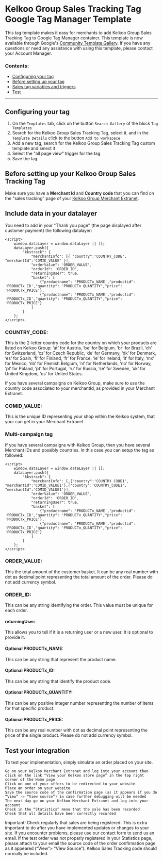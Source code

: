 # Kelkoo Group Sales Tracking Tag Google Tag Manager Template

This tag template makes it easy for merchants to add Kelkoo Group Sales Tracking Tag to Google Tag Manager container. This template is now available through Google's [Community Template Gallery](https://tagmanager.google.com/gallery/). If you have any questions or need any assistance with using this template, please contact your Account Manager.

### Contents: 
* [Configuring your tag](#config)
* [Before setting up your tag](#preparation)
* [Sales tag variables and triggers](#datalayer)
* [Test](#test)

----

## <a name="config"></a>Configuring your tag

1. On the `Templates` tab, click on the button `Search Gallery` of the block `Tag Templates` 
1. Search for the Kelkoo Group Sales Tracking Tag, select it, and in the `Template Details` click to the button `Add to workspace`
1. Add a new tag, search for the Kelkoo Group Sales Tracking Tag custom template and select it
1. Select the "all page view" trigger for the tag
1. Save the tag


## <a name="preparation"></a>Before setting up your Kelkoo Group Sales Tracking Tag

Make sure you have a **Merchant Id** and **Country code** that you can find on the "sales tracking" page of your [Kelkoo Group Merchant Extranet](https://merchant.kelkoogroup.com/).

## <a name="datalayer"></a>Include data in your datalayer

You need to add in your "Thank you page" (the page displayed after customer payment) the following datalayer:

```
<script>
    window.dataLayer = window.dataLayer || [];
    dataLayer.push({
		"kkstrack": {
			"merchantInfo": [{ "country":'COUNTRY_CODE', "merchantId":'COMID_VALUE' }],
			"orderValue": 'ORDER_VALUE',
			"orderId": 'ORDER_ID',
			"returningUser": true,
			"basket": [
				{"productname": 'PRODUCTx_NAME',"productid": 'PRODUCTx_ID',"quantity": 'PRODUCTx_QUANTITY',"price": 'PRODUCTx_PRICE'},
				{"productname": 'PRODUCTx_NAME',"productid": 'PRODUCTx_ID',"quantity": 'PRODUCTx_QUANTITY',"price": 'PRODUCTx_PRICE'}
			]
		}
    };
</script>
```


### COUNTRY_CODE:

This is the 2-letter country code for the country on which your products are listed on Kelkoo Group: ‘at’ for Austria, ‘be’ for Belgium, ‘br’ for Brazil, ‘ch’ for Switzerland, ‘cz’ for Czech Republic, ‘de’ for Germany, ‘dk’ for Denmark, ‘es’ for Spain, ‘fi’ for Finland, ‘fr’ for France, ‘ie’ for Ireland, ‘it’ for Italy, ‘mx’ for Mexico, ‘nb’ for Flemish Belgium, ‘nl’ for Netherlands, ‘no’ for Norway, ‘pl’ for Poland, ‘pt’ for Portugal, ‘ru’ for Russia, ‘se’ for Sweden, ‘uk’ for United Kingdom, ‘us’ for United States.

If you have several campaigns on Kelkoo Group, make sure to use the country code associated to your merchantId, as provided in your Merchant Extranet.


### COMID_VALUE:

This is the unique ID representing your shop within the Kelkoo system, that your can get in your Merchant Extranet

### Multi-campaign tag

If you have several campaigns with Kelkoo Group, then you have several Merchant IDs and possibly countries. In this case you can setup the tag as followed:

```
<script>
    window.dataLayer = window.dataLayer || [];
    dataLayer.push({
		"kkstrack": {
			"merchantInfo": [,{"country":'COUNTRY_CODE1', "merchantId":'COMID_VALUE1'},{"country":'COUNTRY_CODE1', "merchantId":'COMID_VALUE1'}],
			"orderValue": 'ORDER_VALUE',
			"orderId": 'ORDER_ID',
			"returningUser": true,
			"basket": [
				{"productname": 'PRODUCTx_NAME',"productid": 'PRODUCTx_ID',"quantity": 'PRODUCTx_QUANTITY',"price": 'PRODUCTx_PRICE'},
				{"productname": 'PRODUCTx_NAME',"productid": 'PRODUCTx_ID',"quantity": 'PRODUCTx_QUANTITY',"price": 'PRODUCTx_PRICE'}
			]
		}
    };
</script>
```

### ORDER_VALUE:

This the total amount of the customer basket. It can be any real number with dot as decimal point representing the total amount of the order. Please do not add currency symbol.

### ORDER_ID:

This can be any string identifying the order. This value must be unique for each order.

#### returningUser:

This allows you to tell if it is a returning user or a new user. It is optional to provide it.


#### Optional PRODUCTx_NAME:

This can be any string that represent the product name.

#### Optional PRODUCTx_ID:

This can be any string that identify the product code.

#### Optional PRODUCTx_QUANTITY:

This can be any positive integer number representing the number of items for that specific product.

#### Optional PRODUCTx_PRICE:

This can be any real number with dot as decimal point representing the price of the single product. Please do not add currency symbol.

## <a name="test"></a>Test your integration

To test your implementation, simply simulate an order placed on your site.

    Go on your Kelkoo Merchant Extranet and log into your account then click on the link “View your Kelkoo store page” in the top right corner of the Home page
    Click on one of your offers to be redirected to your website
    Place an order on your website
    Save the source code of the confirmation page (as it appears if you do “View” -> “View source”) in case further debugging will be needed
    The next day go on your Kelkoo Merchant Extranet and log into your account
    Check in the “Statistics” menu that the sale has been recorded
    Check that all details have been correctly recorded

Important! Check regularly that sales are being registered. This is extra important to do after you have implemented updates or changes to your site.
If you encounter problems, please use our contact form to send us an email. If the test order was not properly registered in your Statistics page, please attach to your email the source code of the order confirmation page as it appeared (“View”> “View Source”). Kelkoo Sales Tracking code should normally be included.
